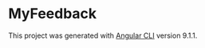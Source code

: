 # MyFeedback

This project was generated with [Angular CLI](https://github.com/angular/angular-cli) version 9.1.1.




